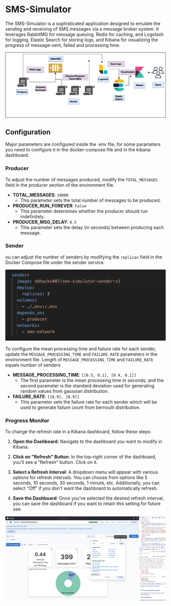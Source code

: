 # SMS-Simulator

The SMS-Simulator is a sophisticated application designed to emulate the sending and receiving of SMS messages via a message broker system. It leverages RabbitMQ for message queuing, Redis for caching, and Logstash for logging, Elastic Search for storing logs, and Kibana for visualizing the progress of message-sent, failed and processing time.

![Architecture Diagram](./screenshots/Architecture.png)

## Configuration

Major parameters are configured inside the .env file, for some parameters you need to configure it in the docker-compose file and in the kibana dashboard.

### Producer

To adjust the number of messages produced, modify the `TOTAL_MESSAGES` field in the producer section of the environment file.

- **TOTAL_MESSAGES**: `10000`
  - This parameter sets the total number of messages to be produced.
- **PRODUCER_RUN_FOREVER**: `False`
  - This parameter determines whether the producer should run indefinitely.
- **PRODUCER_MSG_DELAY**: `0.5`
  - This parameter sets the delay (in seconds) between producing each message.

### Sender

ou can adjust the number of senders by modifying the `replicas` field in the Docker Compose file under the sender service.

![Screenshot of the sender service inside the docker-compose file ](./screenshots/Screenshot.png)

To configure the mean processing time and failure rate for each sender, update the `MESSAGE_PROCESSING_TIME` and `FAILURE_RATE` parameters in the environment file. Length of `MESSAGE_PROCESSING_TIME` and `FAILURE_RATE` equals number of senders

- **MESSAGE_PROCESSING_TIME**: `[[0.5, 0.1], [0.4, 0.1]]`
  - The first parameter is the mean processing time in seconds, and the second parameter is the standard deviation used for generating random values from gaussian distribution.
- **FAILURE_RATE**: `[[0.9], [0.9]]`
  - This parameter sets the failure rate for each sender which will be used to generate failure count from bernoulli distribution.

### Progress Monitor

To change the refresh rate in a Kibana dashboard, follow these steps:

1. **Open the Dashboard**: Navigate to the dashboard you want to modify in Kibana.

2. **Click on "Refresh" Button**: In the top-right corner of the dashboard, you'll see a "Refresh" button. Click on it.

3. **Select a Refresh Interval**: A dropdown menu will appear with various options for refresh intervals. You can choose from options like 5 seconds, 10 seconds, 30 seconds, 1 minute, etc. Additionally, you can select "Off" if you don't want the dashboard to automatically refresh.

4. **Save the Dashboard**: Once you've selected the desired refresh interval, you can save the dashboard if you want to retain this setting for future use.

![Refresh rate](./screenshots/kibana.png)

